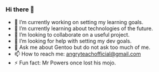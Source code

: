 ### Hi there 👋

- 🔭 I’m currently working on setting my learning goals.
- 🌱 I’m currently learning about technologies of the future.
- 👯 I’m looking to collaborate on a useful project.
- 🤔 I’m looking for help with setting my dev goals.
- 💬 Ask me about Gentoo but do not ask too much of me.
- 📫 How to reach me: angryteachofficial@gmail.com
- ⚡ Fun fact: Mr Powers once lost his mojo.
